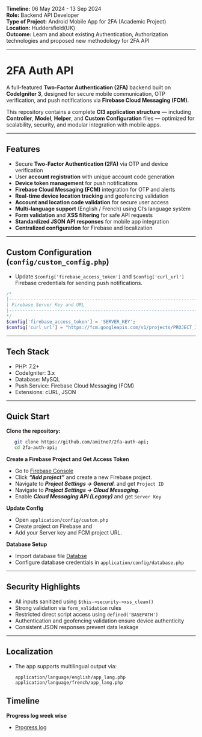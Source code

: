 **Timeline:** 06 May 2024 - 13 Sep 2024    
**Role:** Backend API Developer     
**Type of Project:** Android Mobile App for 2FA (Academic Project)      
**Location:** Huddersfield(UK)     
**Outcome:** Learn and about existing Authentication, Authorization technologies and proposed new methodology for 2FA API    

---

# 2FA Auth API

A full-featured **Two-Factor Authentication (2FA)** backend built on **CodeIgniter 3**, designed for secure mobile communication, OTP verification, and push notifications via **Firebase Cloud Messaging (FCM)**.

This repository contains a complete **CI3 application structure** — including **Controller**, **Model**, **Helper**, and **Custom Configuration** files — optimized for scalability, security, and modular integration with mobile apps.

---

## Features

- Secure **Two-Factor Authentication (2FA)** via OTP and device verification  
- User **account registration** with unique account code generation  
- **Device token management** for push notifications  
- **Firebase Cloud Messaging (FCM)** integration for OTP and alerts  
- **Real-time device location tracking** and geofencing validation  
- **Account and location code validation** for secure user access  
- **Multi-language support** (English / French) using CI’s language system  
- **Form validation** and **XSS filtering** for safe API requests  
- **Standardized JSON API responses** for mobile app integration  
- **Centralized configuration** for Firebase and localization  

---

## Custom Configuration (`config/custom_config.php`)
- Update `$config['firebase_access_token']` and `$config['curl_url']` Firebase credentials for sending push notifications.

```php
/*
|--------------------------------------------------------------------------
| Firebase Server Key and URL
|--------------------------------------------------------------------------
*/
$config['firebase_access_token'] = 'SERVER_KEY';
$config['curl_url'] = "https://fcm.googleapis.com/v1/projects/PROJECT_ID/messages:send";
```
---
## Tech Stack  
- PHP: 7.2+
- CodeIgniter: 3.x
- Database: MySQL
- Push Service: Firebase Cloud Messaging (FCM)
- Extensions: cURL, JSON

---

## Quick Start
**Clone the repository:**
```bash
   git clone https://github.com/amitne7/2fa-auth-api;
   cd 2fa-auth-api;
```
**Create a Firebase Project and Get Access Token**
- Go to [Firebase Console](https://console.firebase.google.com/)
- Click ***“Add project”*** and create a new Firebase project.
- Navigate to ***Project Settings → General***. and get `Project ID `
- Navigate to ***Project Settings → Cloud Messaging***.
- Enable ***Cloud Messaging API (Legacy)*** and get `Server Key`
  
**Update Config**
- Open `application/config/custom.php`
- Create project on Firebase and
- Add your Server key and FCM project URL.
  
**Database Setup**
- Import database file [Databse](auth_api.sql)
- Configure database credentials in `application/config/database.php`

---
## Security Highlights
- All inputs sanitized using `$this->security->xss_clean()`
- Strong validation via `form_validation` rules
- Restricted direct script access using `defined('BASEPATH')`
- Authentication and geofencing validation ensure device authenticity
- Consistent JSON responses prevent data leakage

---
## Localization
- The app supports multilingual output via:
  ```
  application/language/english/app_lang.php
  application/language/french/app_lang.php
  ```

## Timeline
**Progress log week wise**
- [Progress log](PROGRESSLOG.md)



